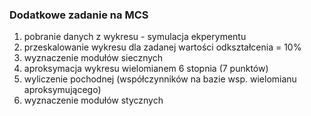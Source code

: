 ### Dodatkowe zadanie na MCS

1. pobranie danych z wykresu - symulacja ekperymentu
2. przeskalowanie wykresu dla zadanej wartości odkształcenia = 10%
3. wyznaczenie modułów siecznych
4. aproksymacja wykresu wielomianem 6 stopnia (7 punktów)
5. wyliczenie pochodnej (współczynników na bazie wsp. wielomianu aproksymującego)
6. wyznaczenie modułów stycznych
